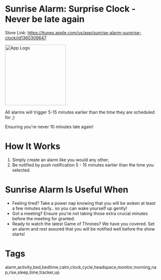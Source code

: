 # Sunrise Alarm: Surprise Clock - Never be late again 

Store Link: https://itunes.apple.com/us/app/sunrise-alarm-surprise-clock/id1360309647

<img alt="App Logo" width="200px" src="readme_assets/logo.jpeg">


All alarms will trigger 5-15 minutes earlier than the time they are scheduled for ;)

Ensuring you're never 10 minutes late again!


# How It Works

1) Simply create an alarm like you would any other,
2) Be notified by push notification 5 - 15 minutes earlier than the time you selected.


# Sunrise Alarm Is Useful When

- Feeling tired? Take a power nap knowing that you will be woken at least a few minutes early.. so you can wake yourself up gently! 
- Got a meeting? Ensure you're not taking those extra crucial minutes before the meeting for granted.
- Ready to watch the latest Game of Thrones? We have you covered. Set an alarm and rest assured that you will be notified well before the show starts!


# Tags
alarm,activity,bed,bedtime,calm,clock,cycle,headspace,monitor,morning,nap,rise,sleep,time,tracker,up